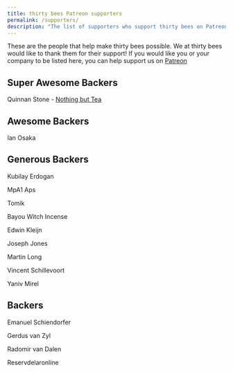 ```yaml
---
title: thirty bees Patreon supporters
permalink: /supporters/
description: "The list of supporters who support thirty bees on Patreon, these people help make thirty bees possible!"
---
```


These are the people that help make thirty bees possible. We at thirty bees would like to thank them for their support! If you would like you or your company to be listed here, you can help support us on [Patreon](https://www.patreon.com/thirtybees)

## Super Awesome Backers

Quinnan Stone - [Nothing but Tea](https://nbtea.co.uk/)

## Awesome Backers

Ian Osaka

## Generous Backers

Kubilay Erdogan

MpA1 Aps

Tomik

Bayou Witch Incense

Edwin Kleijn

Joseph Jones

Martin Long

Vincent Schillevoort

Yaniv Mirel

## Backers

Emanuel Schiendorfer

Gerdus van Zyl

Radomir van Dalen

Reservdelaronline
